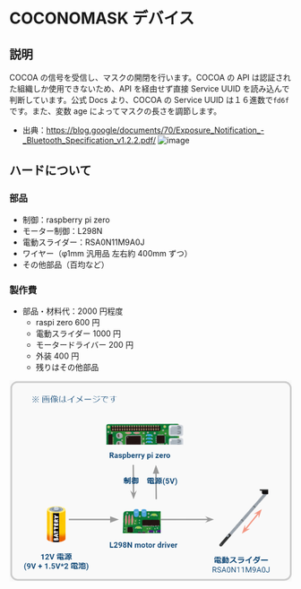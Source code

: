 
# COCONOMASK デバイス

## 説明


COCOA の信号を受信し、マスクの開閉を行います。COCOA の API は認証された組織しか使用できないため、API を経由せず直接 Service UUID を読み込んで判断しています。公式 Docs より、COCOA の Service UUID は１６進数で`fd6f`です。また、変数 age によってマスクの長さを調節します。

- 出典：https://blog.google/documents/70/Exposure_Notification_-_Bluetooth_Specification_v1.2.2.pdf/
  ![image](https://user-images.githubusercontent.com/38291975/139562187-42336a13-7507-4942-8bce-fe982d58ced1.png)

## ハードについて

### 部品

- 制御：raspberry pi zero
- モーター制御：L298N
- 電動スライダー：RSA0N11M9A0J
- ワイヤー（φ1mm 汎用品 左右約 400mm ずつ）
- その他部品（百均など）

### 製作費

- 部品・材料代：2000 円程度
  - raspi zero 600 円
  - 電動スライダー 1000 円
  - モータードライバー 200 円
  - 外装 400 円
  - 残りはその他部品

![image](images/components.png)
